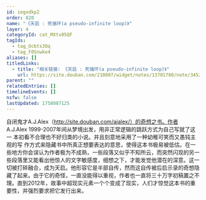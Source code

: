 ```yaml
---
id: iegxdkp2
order: 820
name: "《天启 : 死循环(a pseudo-infinite loop)》"
layer: 4
categoryId: cat_MXtv05QF
tagIds:
  - tag_Ocbts3Oq
  - tag_F0Snwko4
aliases: []
titledLinks:
  - title: "相关链接: 《天启 : 死循环(a pseudo-infinite loop)》"
    url: https://site.douban.com/210807/widget/notes/13701780/note/345297494/
parent: ""
relatedEntries: []
timelineEvents: []
nsfw: false
lastUpdated: 1758087125
---
```


自闭鬼才A.J.Alex（http://site.douban.com/ajalex/）的奇想之书。作者 A.J.Alex 1999-2007年间从梦境出发，用非正常逻辑的跳跃方式为自己写就了这一 本初看不合理也不好归类的小说。并且刻意地采用了一种幼稚可笑而又愚钝主观的写 作方式来隐藏书中所真正想要表达的意思，使得这本书极易被低估。在一些地方你会误认为作者极为不成熟，一些段落又似乎不知所云，而突然闪现的另一些段落里又能看出他惊人的文字敏感度，细想之下，才能发觉他潜在的深意。这一切被打碎融合，成为天启。他形容它是半部自传，然而这自传被后启示录的奇想隐藏了起来。由于它的奇怪，一直没能得以重视，作者也一直将三十万字初稿置之不理。直到2012年，故事中超现实元素一个个变成了现实，人们才惊觉这本书的重要性，并强烈要求把它发行出来。